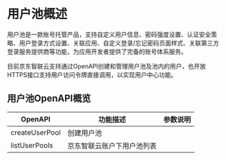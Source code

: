 # 用户池概述

用户池是一款账号托管产品，支持自定义用户信息、密码强度设置、认证安全策略、用户登录方式设置、关联应用、自定义登录/忘记密码页面样式、关联第三方登录服务提供商等功能，为应用开发者提供了完备的账号体系服务。

目前京东智联云支持通过OpenAPI创建和管理用户池及池内的用户，也开放HTTPS接口支持用户访问令牌直接调用，以实现用户中心功能。

## 用户池OpenAPI概览

| OpenAPI | 功能描述 | 参数说明 |
| ------- | ------- | -------- |
| createUserPool | 创建用户池 |  | a | b ||---|---||AAA|BBB|   |
| listUserPools | 京东智联云账户下用户池列表 ||
